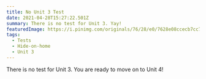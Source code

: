 ```yaml
---
title: No Unit 3 Test
date: 2021-04-28T15:27:22.501Z
summary: There is no test for Unit 3. Yay!
featuredImage: https://i.pinimg.com/originals/76/28/e0/7628e08ccecb7cc767748d40a1f002ec.jpg
tags:
  - Tests
  - Hide-on-home
  - Unit 3
---
```


There is no test for Unit 3. You are ready to move on to Unit 4!
